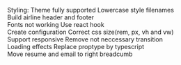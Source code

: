 Styling: Theme fully supported
Lowercase style filenames  
Build airline header and footer  
Fonts not working
Use react hook  
Create configuration
Correct css size(rem, px, vh and vw)  
Support responsive
Remove not neccessary transition  
Loading effects
Replace proptype by typescript  
Move resume and email to right breadcumb
